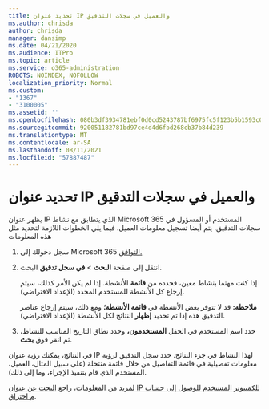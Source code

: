 ```yaml
---
title: تحديد عنوان IP والعميل في سجلات التدقيق
ms.author: chrisda
author: chrisda
manager: dansimp
ms.date: 04/21/2020
ms.audience: ITPro
ms.topic: article
ms.service: o365-administration
ROBOTS: NOINDEX, NOFOLLOW
localization_priority: Normal
ms.custom:
- "1367"
- "3100005"
ms.assetid: ''
ms.openlocfilehash: 080b3df3934781ebf0d0cd5243787bf6975fc5f123b5b1593c0b6d9ada4eae5d
ms.sourcegitcommit: 920051182781bd97ce4d4d6fbd268cb37b84d239
ms.translationtype: MT
ms.contentlocale: ar-SA
ms.lasthandoff: 08/11/2021
ms.locfileid: "57887487"
---
```

# <a name="identify-ip-address-and-client-in-audit-logs"></a>تحديد عنوان IP والعميل في سجلات التدقيق

يظهر عنوان IP الذي يتطابق مع نشاط Microsoft 365 المستخدم أو المسؤول في سجلات التدقيق. يتم أيضا تسجيل معلومات العميل. فيما يلي الخطوات اللازمة لتحديد مثل هذه المعلومات

1. سجل دخولك إلى Microsoft 365 [التوافق.](https://protection.office.com/)

2. انتقل إلى صفحة **البحث**  >  **في سجل تدقيق** البحث.

   إذا كنت مهتما بنشاط معين، فحدده من **قائمة** الأنشطة. إذا لم يكن الأمر كذلك، سيتم إرجاع كل الأنشطة للمستخدم المحدد (الإعداد الافتراضي).

   **ملاحظة:** قد لا تتوفر بعض الأنشطة في **قائمة الأنشطة؛** ومع ذلك، سيتم إرجاع عناصر التدقيق هذه إذا تم تحديد **إظهار** النتائج لكل الأنشطة (الإعداد الافتراضي).

3. حدد اسم المستخدم في الحقل **المستخدمون،** وحدد نطاق التاريخ المناسب للنشاط، ثم انقر فوق **بحث**.

في النتائج، يمكنك رؤية عنوان IP لهذا النشاط في جزء النتائج. حدد سجل التدقيق لرؤية معلومات  تفصيلية في قائمة التفاصيل من خلال قائمة منتحلة (على سبيل المثال، العميل، المستخدم الذي قام بتنفيذ الإجراء، وما إلى ذلك).

لمزيد من المعلومات، راجع [البحث عن عنوان IP للكمبيوتر المستخدم للوصول إلى حساب م اختراق](https://docs.microsoft.com/microsoft-365/compliance/auditing-troubleshooting-scenarios#find-the-ip-address-of-the-computer-used-to-access-a-compromised-account).
